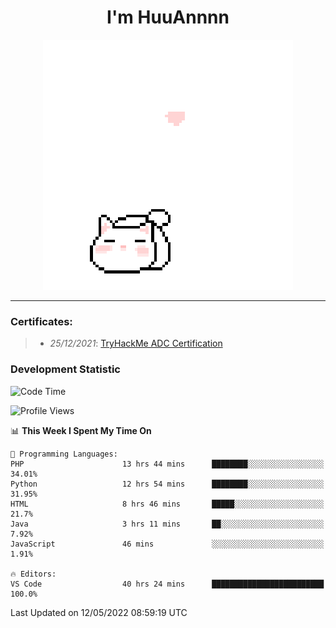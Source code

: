 <h1 align='center'>I'm HuuAnnnn</h1>
<p align="center">
 <img src="cat_intro.gif" />
</p>

___

### Certificates:
>- *25/12/2021*: [TryHackMe ADC Certification](https://tryhackme-certificates.s3-eu-west-1.amazonaws.com/THM-HKVVJOIWJA.png)


### Development Statistic

<!--START_SECTION:waka-->
![Code Time](http://img.shields.io/badge/Code%20Time-198%20hrs%2018%20mins-blue)

![Profile Views](http://img.shields.io/badge/Profile%20Views-0-blue)

📊 **This Week I Spent My Time On** 

```text
💬 Programming Languages: 
PHP                      13 hrs 44 mins      ████████░░░░░░░░░░░░░░░░░   34.01% 
Python                   12 hrs 54 mins      ████████░░░░░░░░░░░░░░░░░   31.95% 
HTML                     8 hrs 46 mins       █████░░░░░░░░░░░░░░░░░░░░   21.7% 
Java                     3 hrs 11 mins       ██░░░░░░░░░░░░░░░░░░░░░░░   7.92% 
JavaScript               46 mins             ░░░░░░░░░░░░░░░░░░░░░░░░░   1.91%

🔥 Editors: 
VS Code                  40 hrs 24 mins      █████████████████████████   100.0%

```


 Last Updated on 12/05/2022 08:59:19 UTC
<!--END_SECTION:waka-->
